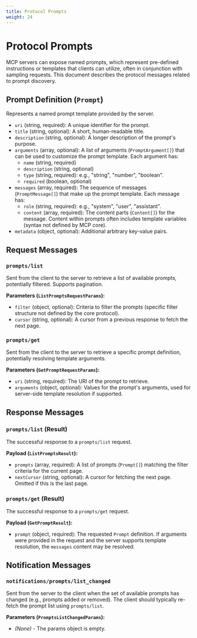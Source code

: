 ```yaml
---
title: Protocol Prompts
weight: 24
---
```


# Protocol Prompts

MCP servers can expose named prompts, which represent pre-defined instructions or templates that clients can utilize, often in conjunction with sampling requests. This document describes the protocol messages related to prompt discovery.

## Prompt Definition (`Prompt`)

Represents a named prompt template provided by the server.

- `uri` (string, required): A unique identifier for the prompt.
- `title` (string, optional): A short, human-readable title.
- `description` (string, optional): A longer description of the prompt's purpose.
- `arguments` (array, optional): A list of arguments (`PromptArgument[]`) that can be used to customize the prompt template. Each argument has:
  - `name` (string, required)
  - `description` (string, optional)
  - `type` (string, required): e.g., "string", "number", "boolean".
  - `required` (boolean, optional)
- `messages` (array, required): The sequence of messages (`PromptMessage[]`) that make up the prompt template. Each message has:
  - `role` (string, required): e.g., "system", "user", "assistant".
  - `content` (array, required): The content parts (`Content[]`) for the message. Content within prompts often includes template variables (syntax not defined by MCP core).
- `metadata` (object, optional): Additional arbitrary key-value pairs.

## Request Messages

### `prompts/list`

Sent from the client to the server to retrieve a list of available prompts, potentially filtered. Supports pagination.

**Parameters (`ListPromptsRequestParams`):**

- `filter` (object, optional): Criteria to filter the prompts (specific filter structure not defined by the core protocol).
- `cursor` (string, optional): A cursor from a previous response to fetch the next page.

### `prompts/get`

Sent from the client to the server to retrieve a specific prompt definition, potentially resolving template arguments.

**Parameters (`GetPromptRequestParams`):**

- `uri` (string, required): The URI of the prompt to retrieve.
- `arguments` (object, optional): Values for the prompt's arguments, used for server-side template resolution if supported.

## Response Messages

### `prompts/list` (Result)

The successful response to a `prompts/list` request.

**Payload (`ListPromptsResult`):**

- `prompts` (array, required): A list of prompts (`Prompt[]`) matching the filter criteria for the current page.
- `nextCursor` (string, optional): A cursor for fetching the next page. Omitted if this is the last page.

### `prompts/get` (Result)

The successful response to a `prompts/get` request.

**Payload (`GetPromptResult`):**

- `prompt` (object, required): The requested `Prompt` definition. If arguments were provided in the request and the server supports template resolution, the `messages` content may be resolved.

## Notification Messages

### `notifications/prompts/list_changed`

Sent from the server to the client when the set of available prompts has changed (e.g., prompts added or removed). The client should typically re-fetch the prompt list using `prompts/list`.

**Parameters (`PromptsListChangedParams`):**

- _(None)_ - The params object is empty.
